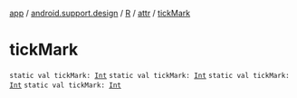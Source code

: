 [app](../../../index.md) / [android.support.design](../../index.md) / [R](../index.md) / [attr](index.md) / [tickMark](.)

# tickMark

`static val tickMark: `[`Int`](https://kotlinlang.org/api/latest/jvm/stdlib/kotlin/-int/index.html)
`static val tickMark: `[`Int`](https://kotlinlang.org/api/latest/jvm/stdlib/kotlin/-int/index.html)
`static val tickMark: `[`Int`](https://kotlinlang.org/api/latest/jvm/stdlib/kotlin/-int/index.html)
`static val tickMark: `[`Int`](https://kotlinlang.org/api/latest/jvm/stdlib/kotlin/-int/index.html)